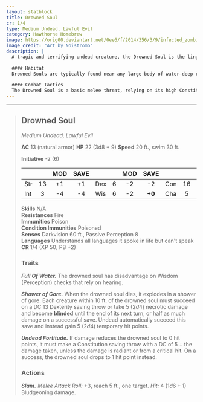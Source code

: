 ```yaml
---
layout: statblock
title: Drowned Soul
cr: 1/4
type: Medium Undead, Lawful Evil
category: Hawthorne Homebrew
image: https://orig00.deviantart.net/0ee6/f/2014/356/3/9/infected_zombie_sth_by_noistromo-d8ar6z8.jpg
image_credit: "Art by Noistromo"
description: |
  A tragic and terrifying undead creature, the Drowned Soul is the lingering, spiteful remnant of someone who met a violent or agonizing end in the water. Bloated, saturated with brine, and driven by a final, desperate act of violence, it seeks to drag others down to share its fate.
  
  #### Habitat
  Drowned Souls are typically found near any large body of water—deep rivers, dark lakes, or coastal areas—where a drowning tragedy occurred. They often lie submerged beneath the murky surface, waiting for any living creature to draw near.
  
  #### Combat Tactics
  The Drowned Soul is a basic melee threat, relying on its high Constitution and **Undead Fortitude** to keep fighting after seemingly being defeated. Its most dangerous feature is its death: it tries to close on as many foes as possible to maximize the effect of its **Shower of Gore**, which can blind and damage enemies, providing an opening for other nearby threats.
---
```


___
> ## Drowned Soul
> *Medium Undead, Lawful Evil*
> 
> **AC** 13 (natural armor) **HP** 22 (3d8 + 9) **Speed** 20 ft., swim 30 ft.
> 
> **Initiative** -2 (6)
>
> | | | MOD | SAVE | | | MOD | SAVE | | | MOD | SAVE |
> |:--|:-:|:----:|:----:|:--|:-:|:----:|:----:|:--|:-:|:----:|:----:|
> |Str| 13| +1 | +1 |Dex| 6| -2 | -2 |Con| 16| +3 | +3 |
> |Int| 3| -4 | -4 |Wis| 6| -2 | **+0** |Cha| 5| -3 | -3 |
>
> **Skills** N/A  
> **Resistances** Fire  
> **Immunities** Poison  
> **Condition Immunities** Poisoned  
> **Senses** Darkvision 60 ft., Passive Perception 8  
> **Languages** Understands all languages it spoke in life but can't speak  
> **CR** 1/4 (XP 50; PB +2)
>
> ### Traits
>
> ***Full Of Water.*** The drowned soul has disadvantage on Wisdom (Perception) checks that rely on hearing.
>
> ***Shower of Gore.*** When the drowned soul dies, it explodes in a shower of gore. Each creature within 10 ft. of the drowned soul must succeed on a DC 13 Dexterity saving throw or take 5 ($2d4$) necrotic damage and become **blinded** until the end of its next turn, or half as much damage on a successful save. Undead automatically succeed this save and instead gain 5 ($2d4$) temporary hit points.
>
> ***Undead Fortitude.*** If damage reduces the drowned soul to 0 hit points, it must make a Constitution saving throw with a DC of 5 + the damage taken, unless the damage is radiant or from a critical hit. On a success, the drowned soul drops to 1 hit point instead.
>
> ### Actions
>
> ***Slam.*** *Melee Attack Roll:* +3, reach 5 ft., one target. *Hit:* 4 ($1d6 + 1$) Bludgeoning damage.